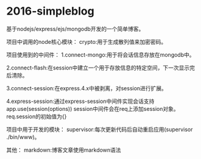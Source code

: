 # 2016-simpleblog
基于nodejs/express/ejs/mongodb开发的一个简单博客。

项目中调用的node核心模块：
crypto:用于生成散列值来加密密码。

项目使用到的中间件：
1.connect-mongo:用于将会话信息存放在mongodb中。

2.connect-flash:在session中建立一个用于存放信息的特定空间，下一次显示完后清除。

3.connect-session:在express.4.x中被剥离，对session进行扩展。

4.express-session:通过express-session中间件实现会话支持
app.use(session(options))
session中间件会在req上添加session对象。req.session的初始值为{}

项目中用于开发的模块：
supervisor:每次更新代码后自动重启应用(supervisor ./bin/www)。

其他：
markdown:博客文章使用markdown语法
